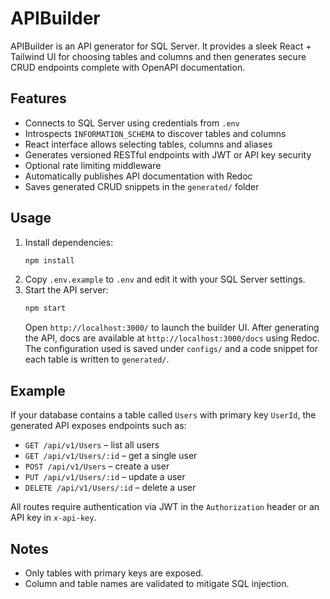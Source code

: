 # APIBuilder

APIBuilder is an API generator for SQL Server. It provides a sleek React + Tailwind UI for choosing tables and columns and then generates secure CRUD endpoints complete with OpenAPI documentation.

## Features

- Connects to SQL Server using credentials from `.env`
- Introspects `INFORMATION_SCHEMA` to discover tables and columns
- React interface allows selecting tables, columns and aliases
- Generates versioned RESTful endpoints with JWT or API key security
- Optional rate limiting middleware
- Automatically publishes API documentation with Redoc
- Saves generated CRUD snippets in the `generated/` folder

## Usage

1. Install dependencies:
   ```bash
   npm install
   ```
2. Copy `.env.example` to `.env` and edit it with your SQL Server settings.
3. Start the API server:
   ```bash
   npm start
   ```
    Open `http://localhost:3000/` to launch the builder UI. After generating the API, docs are available at `http://localhost:3000/docs` using Redoc.
    The configuration used is saved under `configs/` and a code snippet for each
    table is written to `generated/`.

## Example

If your database contains a table called `Users` with primary key `UserId`, the generated API exposes endpoints such as:

- `GET /api/v1/Users` – list all users
- `GET /api/v1/Users/:id` – get a single user
- `POST /api/v1/Users` – create a user
- `PUT /api/v1/Users/:id` – update a user
- `DELETE /api/v1/Users/:id` – delete a user

All routes require authentication via JWT in the `Authorization` header or an API key in `x-api-key`.

## Notes

- Only tables with primary keys are exposed.
- Column and table names are validated to mitigate SQL injection.
